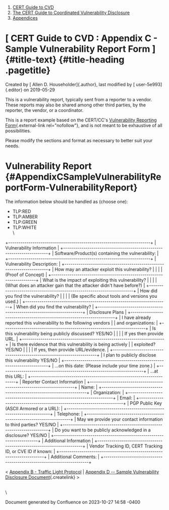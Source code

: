 



1.  [CERT Guide to CVD](index.html)
2.  [The CERT Guide to Coordinated Vulnerability
    Disclosure](The-CERT-Guide-to-Coordinated-Vulnerability-Disclosure_47677443.html)
3.  [Appendices](Appendices_49414192.html)


# [ CERT Guide to CVD : Appendix C - Sample Vulnerability Report Form ]{#title-text} {#title-heading .pagetitle}




Created by [ Allen D. Householder]{.author}, last modified by [
user-5e993]{.editor} on 2019-05-29



This is a vulnerability report, typically sent from a reporter to a
vendor. These reports may also be shared among other third parties, by
the reporter, the vendor, or a coordinator.

This is a report example based on the CERT/CC\'s [Vulnerability
Reporting Form](https://www.kb.cert.org/vuls/report/){.external-link
rel="nofollow"}, and is not meant to be exhaustive of all possibilities.

Please modify the sections and format as necessary to better suit your
needs.

# Vulnerability Report {#AppendixCSampleVulnerabilityReportForm-VulnerabilityReport}

The information below should be handled as (choose one):

-   TLP:RED
-   TLP:AMBER
-   TLP:GREEN
-   TLP:WHITE\
    \


+----------------------------------------------------------------------+
| Vulnerability Information                                            |
+----------------------------------------------------------------------+
| Software/Product(s) containing the vulnerability:                    |
+----------------------------------------------------------------------+
| Vulnerability Description:                                           |
+----------------------------------------------------------------------+
| How may an attacker exploit this vulnerability?                      |
|                                                                      |
| (Proof of Concept)                                                   |
+----------------------------------------------------------------------+
| What is the impact of exploiting this vulnerability?                 |
|                                                                      |
| (What does an attacker gain that the attacker didn\'t have before?)  |
+----------------------------------------------------------------------+
| How did you find the vulnerability?                                  |
|                                                                      |
| (Be specific about tools and versions you used.)                     |
+----------------------------------------------------------------------+
| When did you find the vulnerability?                                 |
+----------------------------------------------------------------------+
| Disclosure Plans                                                     |
+----------------------------------------------------------------------+
| I have already reported this vulnerability to the following vendors  |
| and organizations:                                                   |
+----------------------------------------------------------------------+
| Is this vulnerability being publicly discussed? YES/NO               |
|                                                                      |
| If yes then provide URL.                                             |
+----------------------------------------------------------------------+
| Is there evidence that this vulnerability is being actively          |
| exploited? YES/NO                                                    |
|                                                                      |
| If yes, then provide URL/evidence.                                   |
+----------------------------------------------------------------------+
| I plan to publicly disclose this vulnerability YES/NO                |
+----------------------------------------------------------------------+
| \...on this date: (Please include your time zone.)                   |
+----------------------------------------------------------------------+
| \...at this URL:                                                     |
+----------------------------------------------------------------------+
| Reporter Contact Information                                         |
+----------------------------------------------------------------------+
| Name:                                                                |
+----------------------------------------------------------------------+
| Organization:                                                        |
+----------------------------------------------------------------------+
| Email:                                                               |
+----------------------------------------------------------------------+
| PGP Public Key (ASCII Armored or a URL):                             |
+----------------------------------------------------------------------+
| Telephone:                                                           |
+----------------------------------------------------------------------+
| May we provide your contact information to third parties? YES/NO     |
+----------------------------------------------------------------------+
| Do you want to be publicly acknowledged in a disclosure? YES/NO      |
+----------------------------------------------------------------------+
| Additional Information                                               |
+----------------------------------------------------------------------+
| Vendor Tracking ID, CERT Tracking ID, or CVE ID if known:            |
+----------------------------------------------------------------------+
| Additional Comments:                                                 |
+----------------------------------------------------------------------+




\< [Appendix B - Traffic Light
Protocol](Appendix-B---Traffic-Light-Protocol_47677521.html) \|
[Appendix D -- Sample Vulnerability Disclosure
Document](/confluence/pages/createpage.action?spaceKey=CVD&title=Appendix+D+%E2%80%93+Sample+Vulnerability+Disclosure+Document&linkCreation=true&fromPageId=47677523){.createlink}
\>



\
\






Document generated by Confluence on 2023-10-27 14:58 -0400






